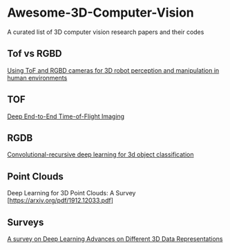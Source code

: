 # Awesome-3D-Computer-Vision
A curated list of 3D computer vision research papers and their codes


## Tof vs RGBD
[Using ToF and RGBD cameras for 3D robot perception and manipulation in human environments](https://www.researchgate.net/publication/271621262_Using_ToF_and_RGBD_cameras_for_3D_robot_perception_and_manipulation_in_human_environments)


## TOF 
[Deep End-to-End Time-of-Flight Imaging](http://openaccess.thecvf.com/content_cvpr_2018/papers/Su_Deep_End-to-End_Time-of-Flight_CVPR_2018_paper.pdf)

## RGDB
[Convolutional-recursive deep learning for 3d object classification](http://papers.nips.cc/paper/4773-convolutional-recursive-deep-learning-for-3d-object-classification.pdf)

## Point Clouds
Deep Learning for 3D Point Clouds: A Survey [https://arxiv.org/pdf/1912.12033.pdf]


## Surveys
[A survey on Deep Learning Advances on Different 3D Data Representations](https://arxiv.org/pdf/1808.01462.pdf)
